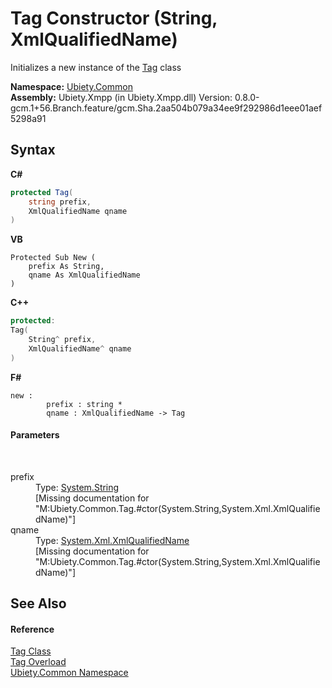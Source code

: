# Tag Constructor (String, XmlQualifiedName)
 

Initializes a new instance of the <a href="aeb92aed-6e13-96e4-f864-d26234a205c1">Tag</a> class

**Namespace:**&nbsp;<a href="3a988b7f-7a78-d824-53e6-d57463519974">Ubiety.Common</a><br />**Assembly:**&nbsp;Ubiety.Xmpp (in Ubiety.Xmpp.dll) Version: 0.8.0-gcm.1+56.Branch.feature/gcm.Sha.2aa504b079a34ee9f292986d1eee01aef5298a91

## Syntax

**C#**<br />
``` C#
protected Tag(
	string prefix,
	XmlQualifiedName qname
)
```

**VB**<br />
``` VB
Protected Sub New ( 
	prefix As String,
	qname As XmlQualifiedName
)
```

**C++**<br />
``` C++
protected:
Tag(
	String^ prefix, 
	XmlQualifiedName^ qname
)
```

**F#**<br />
``` F#
new : 
        prefix : string * 
        qname : XmlQualifiedName -> Tag
```


#### Parameters
&nbsp;<dl><dt>prefix</dt><dd>Type: <a href="http://msdn2.microsoft.com/en-us/library/s1wwdcbf" target="_blank">System.String</a><br />\[Missing <param name="prefix"/> documentation for "M:Ubiety.Common.Tag.#ctor(System.String,System.Xml.XmlQualifiedName)"\]</dd><dt>qname</dt><dd>Type: <a href="http://msdn2.microsoft.com/en-us/library/f11wk54t" target="_blank">System.Xml.XmlQualifiedName</a><br />\[Missing <param name="qname"/> documentation for "M:Ubiety.Common.Tag.#ctor(System.String,System.Xml.XmlQualifiedName)"\]</dd></dl>

## See Also


#### Reference
<a href="aeb92aed-6e13-96e4-f864-d26234a205c1">Tag Class</a><br /><a href="860075f1-22a5-8d91-6440-aefff1c786e0">Tag Overload</a><br /><a href="3a988b7f-7a78-d824-53e6-d57463519974">Ubiety.Common Namespace</a><br />